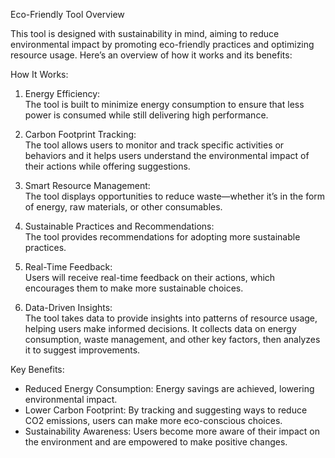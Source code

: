Eco-Friendly Tool Overview

This tool is designed with sustainability in mind, aiming to reduce environmental impact by promoting eco-friendly practices and optimizing resource usage. Here’s an overview of how it works and its benefits:

How It Works:

1. Energy Efficiency:  
   The tool is built to minimize energy consumption to ensure that less power is consumed while still delivering high performance.

2. Carbon Footprint Tracking:  
   The tool allows users to monitor and track specific activities or behaviors and it helps users understand the environmental impact of their actions while offering suggestions.

3. Smart Resource Management:  
   The tool displays opportunities to reduce waste—whether it’s in the form of energy, raw materials, or other consumables.

4. Sustainable Practices and Recommendations:  
   The tool provides recommendations for adopting more sustainable practices.

5. Real-Time Feedback:  
   Users will receive real-time feedback on their actions, which encourages them to make more sustainable choices. 

6. Data-Driven Insights:  
   The tool takes data to provide insights into patterns of resource usage, helping users make informed decisions. It collects data on energy consumption, waste management, and other key factors, then analyzes it to suggest improvements.

Key Benefits:
- Reduced Energy Consumption: Energy savings are achieved, lowering environmental impact.
- Lower Carbon Footprint: By tracking and suggesting ways to reduce CO2 emissions, users can make more eco-conscious choices.
- Sustainability Awareness: Users become more aware of their impact on the environment and are empowered to make positive changes.
